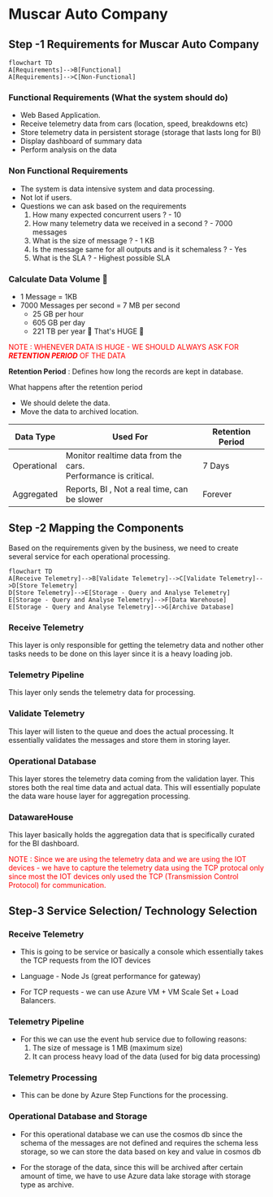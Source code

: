 # Muscar Auto Company

## Step -1 Requirements for Muscar Auto Company


```mermaid
flowchart TD
A[Requirements]-->B[Functional]
A[Requirements]-->C[Non-Functional]
```

### Functional Requirements (What the system should do)

- Web Based Application.
- Receive telemetry data from cars (location, speed, breakdowns etc)
- Store telemetry data in persistent storage (storage that lasts long for BI)
- Display dashboard of summary data
- Perform analysis on the data

### Non Functional Requirements

- The system is data intensive system and data processing.
- Not lot if users.
- Questions we can ask based on the requirements
  1. How many expected concurrent users ? - 10
  2. How many telemetry data we received in a second ? - 7000 messages
  3. What is the size of message ? - 1 KB
  4. Is the message same for all outputs and is it schemaless ? - Yes
  5. What is the SLA ? - Highest possible SLA

### Calculate Data Volume 🤨
- 1 Message = 1KB
- 7000 Messages per second = 7 MB per second
  - 25 GB per hour
  - 605 GB per day
  - 221 TB per year 🥶 That's HUGE 🥶

<span style="color: red;">NOTE : WHENEVER DATA IS HUGE - WE SHOULD ALWAYS ASK FOR **_RETENTION PERIOD_** OF THE DATA</span>

**Retention Period** : Defines how long the records are kept in database.

What happens after the retention period
- We should delete the data.
- Move the data to archived location.

| **Data Type** | **Used For**                                                        | **Retention Period** |
|---------------|---------------------------------------------------------------------|----------------------|
| Operational   | Monitor realtime data from the cars. <br/> Performance is critical. | 7 Days               |
| Aggregated    | Reports, BI , Not a real time, can be slower                        | Forever              |


## Step -2 Mapping the Components

Based on the requirements given by the business, we need to create several service for each operational processing.

```mermaid
flowchart TD
A[Receive Telemetry]-->B[Validate Telemetry]-->C[Validate Telemetry]-->D[Store Telemetry]
D[Store Telemetry]-->E[Storage - Query and Analyse Telemetry]
E[Storage - Query and Analyse Telemetry]-->F[Data Warehouse]
E[Storage - Query and Analyse Telemetry]-->G[Archive Database]
```

### Receive Telemetry
This layer is only responsible for getting the telemetry data and nother other tasks needs to be done on this layer since it is a heavy loading job.

### Telemetry Pipeline
This layer only sends the telemetry data for processing.

### Validate Telemetry
This layer will listen to the queue and does the actual processing. It essentially validates the messages and store them in storing layer.

### Operational Database
This layer stores the telemetry data coming from the validation layer. This stores both the real time data and actual data. This will essentially populate the data ware house layer for aggregation processing.

### DatawareHouse
This layer basically holds the aggregation data that is specifically curated for the BI dashboard. 


<span style="color: red;">NOTE : Since we are using the telemetry data and we are using the IOT devices - we have to capture the telemetry data using the TCP protocal only since most the IOT devices only used the TCP (Transmission Control Protocol) for communication.<span>

## Step-3 Service Selection/ Technology Selection

### Receive Telemetry

- This is going to be service or basically a console which essentially takes the TCP requests from the IOT devices

- Language - Node Js (great performance for gateway)
- For TCP requests - we can use Azure VM + VM Scale Set + Load Balancers.

### Telemetry Pipeline

- For this we can use the event hub service due to following reasons:
  1. The size of message is 1 MB (maximum size)
  2. It can process heavy load of the data (used for big data processing)


### Telemetry Processing
- This can be done by Azure Step Functions for the processing.

### Operational Database and Storage

- For this operational database we can use the cosmos db since the schema of the messages are not defined and requires the schema less storage, so we can store the data based on key and value in cosmos db

- For the storage of the data, since this will be archived after certain amount of time, we have to use Azure data lake storage with storage type as archive.
